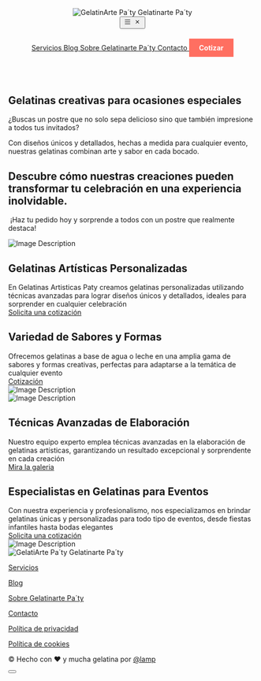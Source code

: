 
<!DOCTYPE html>
<html lang="es-MX">

<head>
  <!-- Metadata General -->
  <meta charset="utf-8">
  <meta name="viewport" content="width=device-width, initial-scale=1, shrink-to-fit=no">
  <meta name="description" content="Descubre Gelatinas Yolanda, expertos en gelatinas artísticas personalizadas, con variedad de sabores y formas para eventos especiales. ¡Sorprende a tus invitados! 🍮🎉">
  <meta name="keywords" content="Gelatinas artísticas personalizadas, postres para eventos, gelatinas temáticas, postres personalizados, gelatinas únicas, gelatinas de alta calidad, gelatinas creativas, gelatinas originales, gelatinas para celebraciones, gelatinas gourmet">
  <meta name="author" content="Luis Angel Maciel">
  <meta name="robots" content="index, follow">
  <link rel="canonical" href="https://gelatinartepaty.vercel.app/">
  <link rel="alternate" href="https://gelatinartepaty.vercel.app" hreflang="es-MX">

  <!-- Title -->
  <title>Gelatinas Artísticas Personalizadas para fiestas y Eventos en CDMX</title>
  <!-- Favicon -->
  <link rel="icon" type="image/x-icon" href="https://gelatinartepaty.vercel.app/img/favicon.png">

  <!-- CSS -->
  <link href="https://gelatinartepaty.vercel.app/css/recQnpw3RMnkXoxNd-20240530T002932Z.css" rel="stylesheet">
  <link rel="stylesheet" href="https://gelatinartepaty.vercel.app/css/animate.css">
  <link href="https://gelatinartepaty.vercel.app/css/recU7N42rhDKwKjVO-20240530T080345Z.css" rel="stylesheet">  
  <link rel="stylesheet" href="https://cdn.jsdelivr.net/npm/@tabler/icons-webfont@latest/tabler-icons.min.css&display=swap">
  <link rel="stylesheet" href="https://gelatinartepaty.vercel.app/css/main.min.css?v=2.3.0">

  <!-- Font -->
  <link rel="preconnect" href="https://fonts.googleapis.com">
  <link rel="preconnect" href="https://fonts.gstatic.com" crossorigin>

  <!-- JS Implementing Plugins -->
  <script src="https://gelatinartepaty.vercel.app/js/preline.js"></script>
  <script src="https://ajax.googleapis.com/ajax/libs/jquery/3.6.3/jquery.min.js"></script>

  <!-- Open Graph (OG) -->
  <meta property="og:title" content="Gelatinas Artísticas Personalizadas para fiestas y Eventos en CDMX">
  <meta property="og:description" content="Descubre nuestras gelatinas artísticas personalizadas perfectas para bodas, eventos corporativos y fiestas infantiles en Ciudad de México. Calidad, creatividad y personalización en cada gelatina.">
  <meta property="og:image" content="URL_de_tu_imagen_principal">
  <meta property="og:url" content="https://gelatinartepaty.vercel.app/">
  <meta property="og:type" content="website">
  <meta property="og:site_name" content="Gelatinarte Pa´ty">
  <meta property="og:locale" content="es_MX">

  <!-- Twitter -->
  <meta name="twitter:card" content="summary_large_image">
  <meta name="twitter:title" content="Gelatinas Artísticas Personalizadas para fiestas y Eventos en CDMX">
  <meta name="twitter:description" content="Descubre nuestras gelatinas artísticas personalizadas perfectas para bodas, eventos corporativos y fiestas infantiles en Ciudad de México. Calidad, creatividad y personalización en cada gelatina.">
  <meta name="twitter:image" content="https://gelatinartepaty.vercel.app/img/ogimage.jpg">
  <meta name="twitter:site" content="@GelatinasArteCDMX">
  <meta name="twitter:creator" content="@luisangelmaciel">

  <!-- JSON-LD Schema -->
  <script type="application/ld+json">
  {
    "@context": "http://schema.org",
    "@type": "LocalBusiness",
    "name": "Gelatinas Artísticas Personalizadas Gelatinarte Pa´ty",
    "description": "Descubre nuestras gelatinas artísticas personalizadas perfectas para bodas, eventos corporativos y fiestas infantiles en Ciudad de México. Calidad, creatividad y personalización en cada gelatina.",
    "image": "https://gelatinartepaty.vercel.app/img/ogimage.jpg",
    "address": {
      "@type": "PostalAddress",
      "streetAddress": "Cobre 239-No.",
      "addressLocality": "Popular Rastro, Venustiano Carranza, Ciudad de México, CDMX",
      "postalCode": "15220",
      "addressRegion": "CDMX",
      "addressCountry": "MX"
    },
    "geo": {
      "@type": "GeoCoordinates",
      "latitude": "19.4523887",
      "longitude": "-99.1178247"
    },
    "openingHours": "Mo-Fr 09:00-18:00, Sa 10:00-16:00, Su 11:00-15:00",
    "contactPoint": {
      "@type": "ContactPoint",
      "telephone": "+52 55 3951 4852",
      "contactType": "Customer Service"
    },
    "sameAs": [
      "https://twitter.com/GelatinasArteCDMX"
    ]
  }
  </script>

  <!-- CSS for CTA Button -->
  <style>
    .cta-button {
        background-color: #FF6F61;
        color: #FFFFFF;
        padding: 10px 20px;
        text-align: center;
        display: inline-block;
        margin: 20px 0;   
        text-decoration: none;
        font-weight: bold; 
    }
    .cta-button:hover {
        background-color: #E55B50;
    }
  </style>
  <style>
    .label {	display: block;
      margin-bottom: .25rem;
    }
    
    label {
      /*font-size: .85rem;*/
      font-weight:bold;
    }
    
    select[data-ss-uuid] {
      display: none;
      pointer-events: none; }
    
    .style-select {
      display: block;
      position: relative;
      width: 140px; }
      .style-select, .style-select * {
        padding: 0;
        margin: 0;
        -moz-box-sizing: border-box;
        box-sizing: border-box;
        text-align: left;
        line-height: 19px;
        color: black;
        font-weight: 300;
        cursor: pointer; }
      .style-select .ss-selected-option {
        width: 100%;
        background-image: -webkit-linear-gradient(top, #fefefe, #f2f2f2);
        background-image: linear-gradient(to bottom, #fefefe, #f2f2f2);
        border-radius: 2px;
        padding: 6px;
        border: 1px solid #d0d0d0; }
        .style-select .ss-selected-option::after {
          content: "â–¾";
          position: absolute;
          top: 6px;
          right: 12px;
          display: block; }
      .style-select .ss-dropdown {
        top: 32px;
        left: 0;
        position: absolute;
        float: left;
        width: 100%;
        display: none;
        box-shadow: 0 1px 3px rgba(0, 0, 0, 0.1);
        border: 1px solid #d0d0d0;
        border-top: 0 none; }
        .style-select .ss-dropdown .ss-option {
          width: 100%;
          padding: 6px;
          background-color: white; }
          .style-select .ss-dropdown .ss-option.highlighted {
            background-color: #f2f4f8; }
          .style-select .ss-dropdown .ss-option.disabled {
            color: #d0d0d0; }
          .style-select .ss-dropdown .ss-option.ticked::before {
            content: "âœ“";
            padding-right: 3px; }
      .style-select.open .ss-dropdown {
        display: block; }
      .style-select.open .ss-selected-option::after {
        content: "â–´"; }
    
    .input{-webkit-appearance:none;-moz-appearance:none;appearance:none;box-sizing:border-box;width:100%;margin:0 0 .9rem;padding:.6rem;background:#fff;border:1px solid #bbb;box-shadow:inset 0 1px 3px rgba(0,0,0,.05);border-radius:0;outline:none;resize:vertical;transition:border-color .3s ease;color:#000;font-family:inherit;font-size:100%;line-height:1.15}.input[disabled]{border-color:#c8c8c8;background-color:#f2f2f2;box-shadow:none;cursor:not-allowed;color:#0d0d0d}.input:focus{border-color:#17f}.input::-webkit-input-placeholder{color:#999;opacity:1}.input:-ms-input-placeholder{opacity:1}.input::-ms-input-placeholder{opacity:1}.input::placeholder{color:#999;opacity:1}.input:-ms-input-placeholder{color:#999}.input::-ms-input-placeholder{color:#999}.control{margin:0 0 .9rem;box-sizing:border-box}.control__input{position:absolute;opacity:0;pointer-events:none}.control__label{display:flex;align-items:center;position:relative;color:#000}.control__label:after,.control__label:before{content:"";display:block;width:20px;height:20px;border:1px solid transparent}.control__label:before{flex-shrink:0;margin-right:.6rem;border-color:#bbb;box-shadow:inset 0 1px 3px rgba(0,0,0,.05);background:#fff}.control__label:after{position:absolute;top:calc(48% - 10px);left:0;background-size:60%;background-repeat:no-repeat;background-position:50%;-webkit-transform:scale(0);transform:scale(0);transition:-webkit-transform .3s ease;transition:transform .3s ease;transition:transform .3s ease,-webkit-transform .3s ease}.control__input[type=radio]+.control__label:before{border-radius:100%}.control__input[type=radio]+.control__label:after{background-image:url("data:image/svg+xml;charset=utf-8,%3Csvg xmlns='http://www.w3.org/2000/svg' width='512' height='512'%3E%3Cpath d='M256 464c114.9 0 208-93.1 208-208S370.9 48 256 48 48 141.1 48 256s93.1 208 208 208z'/%3E%3C/svg%3E")}.control__input[type=checkbox]+.control__label:after{background-image:url("data:image/svg+xml;charset=utf-8,%3Csvg xmlns='http://www.w3.org/2000/svg' width='512' height='512'%3E%3Cpath d='M461.6 109.6l-54.9-43.3c-1.7-1.4-3.8-2.4-6.2-2.4-2.4 0-4.6 1-6.3 2.5L194.5 323s-78.5-75.5-80.7-77.7c-2.2-2.2-5.1-5.9-9.5-5.9s-6.4 3.1-8.7 5.4c-1.7 1.8-29.7 31.2-43.5 45.8-.8.9-1.3 1.4-2 2.1-1.2 1.7-2 3.6-2 5.7 0 2.2.8 4 2 5.7l2.8 2.6s139.3 133.8 141.6 136.1c2.3 2.3 5.1 5.2 9.2 5.2 4 0 7.3-4.3 9.2-6.2l249.1-320c1.2-1.7 2-3.6 2-5.8 0-2.5-1-4.6-2.4-6.4z'/%3E%3C/svg%3E")}.control__input[type=checkbox][disabled]+.control__label,.control__input[type=radio][disabled]+.control__label{cursor:not-allowed;color:#0d0d0d}.control__input[type=checkbox][disabled]+.control__label:before,.control__input[type=radio][disabled]+.control__label:before{border-color:#c8c8c8;background-color:#f2f2f2;box-shadow:none}.control__input:focus+.control__label:before{border-color:#17f}.control__input:checked+.control__label:after{-webkit-transform:scale(1);transform:scale(1)}.select{-webkit-appearance:none;-moz-appearance:none;appearance:none;box-sizing:border-box;margin:0 0 .9rem;padding:.6rem calc(.9rem + 12px) .6rem .6rem;width:100%;background:#fff;background-image:url("data:image/svg+xml;charset=utf-8,%3Csvg xmlns='http://www.w3.org/2000/svg' width='512' height='512'%3E%3Cpath d='M256 298.3l174.2-167.2c4.3-4.2 11.4-4.1 15.8.2l30.6 29.9c4.4 4.3 4.5 11.3.2 15.5L264.1 380.9c-2.2 2.2-5.2 3.2-8.1 3-3 .1-5.9-.9-8.1-3L35.2 176.7c-4.3-4.2-4.2-11.2.2-15.5L66 131.3c4.4-4.3 11.5-4.4 15.8-.2L256 298.3z'/%3E%3C/svg%3E");background-size:12px;background-repeat:no-repeat;background-position:calc(100% - .6rem) 50%;border:1px solid #bbb;box-shadow:inset 0 1px 3px rgba(0,0,0,.05);border-radius:0;outline:0;color:#000;font-family:inherit;font-size:100%;line-height:1.15}.select[disabled]{border-color:#c8c8c8;background-color:#f2f2f2;box-shadow:none;cursor:not-allowed;color:#0d0d0d}.select:focus{border-color:#17f}.select::-ms-expand{display:none}
    
    input[type="range"] {
     width: 100%;
    }
    
    input[type="color"] {
     width: 100%;
    }
    
    /* Personalización de la barra de desplazamiento */
::-webkit-scrollbar {
  width: 12px; /* Ancho de la barra de desplazamiento vertical */
  height: 12px; /* Altura de la barra de desplazamiento horizontal */
}

::-webkit-scrollbar-thumb {
  background: linear-gradient(to right, #F97316, #FDBA74); /* Gradiente de naranja */
  border-radius: 6px; /* Hacer la barra de desplazamiento circular */
  border: 3px solid transparent; /* Espacio alrededor de la barra de desplazamiento */
  background-clip: content-box; /* Mostrar el fondo del contenedor */
}

::-webkit-scrollbar-track {
  background: #f1f1f1; /* Color de fondo de la pista */
  border-radius: 6px; /* Hacer la pista circular */
}

/* Para navegadores que no son Webkit (Firefox) */
body {
  scrollbar-width: thin; /* Hacer la barra de desplazamiento más delgada */
  scrollbar-color: #F97316 #f1f1f1; /* Color del pulgar y de la pista */
}

body::-webkit-scrollbar-thumb {
  background: linear-gradient(to right, #F97316, #FDBA74); /* Gradiente de naranja */
  border-radius: 6px; /* Hacer la barra de desplazamiento circular */
}

body::-webkit-scrollbar-track {
  background: #f1f1f1; /* Color de fondo de la pista */
  border-radius: 6px; /* Hacer la pista circular */
}
    
    </style>

  <!-- Canonical URL -->
  <link rel="canonical" href="https://gelatinartepaty.vercel.app">

  <!-- Category -->
  <meta name="category" content="Food & Beverage, Desserts, Event Services">
  
</head>


<body class="dark:bg-slate-900">
<!-- ========== MAIN CONTENT ========== -->
<main lindo-main-content id="content" role="main" class="font-default bg-base-50">
    <!-- Navbar --> 
      <header lindo-section="_header_align_right2658" lindo-variation="1">
        <div data-wow-duration="0.3s" lindo-animate="fadeInUp" data-wow-delay="0.1s" class="flex flex-wrap md:justify-start md:flex-nowrap z-50 w-full text-sm">
          <nav class="my-6 relative max-w-7xl w-full mx-2 py-3 px-4 md:flex md:items-center md:justify-between md:py-0 md:px-6 lg:px-8 xl:mx-auto dark:bg-gray-800 dark:border-gray-700" aria-label="Global">
            <div class="flex items-center justify-between">
              <span class="flex-none text-xl  dark:text-white">
                <img class="inline-block h-10 h-logo" src="https://gelatinartepaty.vercel.app/img/favicon.png" lindo-image-logo="full" lindo-img-size="600x200" alt="GelatinArte Pa´ty"><span class="font-semibold"> G</span>elatin<span class="font-semibold">arte</span> <span class="font-semibold">Pa´ty</span> 
              </span>
              <div class="md:hidden">
                <button type="button" class="hs-collapse-toggle p-2 inline-flex justify-center items-center gap-2 rounded-full border border-base-200 font-medium bg-base-50 text-base-900/70 shadow-sm align-middle hover:bg-base-100 focus:outline-none focus:ring-2 focus:ring-offset-2 focus:ring-offset-white focus:ring-primary-500 transition-all text-sm dark:bg-slate-900 dark:hover:bg-slate-800 dark:border-gray-700 dark:text-gray-400 dark:hover:text-white dark:focus:ring-offset-gray-800" data-hs-collapse="#navbar-collapse-with-animation" aria-controls="navbar-collapse-with-animation" aria-label="Toggle navigation">
                  <svg class="hs-collapse-open:hidden w-4 h-4" width="16" height="16" fill="currentColor" viewBox="0 0 16 16">
                    <path fill-rule="evenodd" d="M2.5 12a.5.5 0 0 1 .5-.5h10a.5.5 0 0 1 0 1H3a.5.5 0 0 1-.5-.5zm0-4a.5.5 0 0 1 .5-.5h10a.5.5 0 0 1 0 1H3a.5.5 0 0 1-.5-.5zm0-4a.5.5 0 0 1 .5-.5h10a.5.5 0 0 1 0 1H3a.5.5 0 0 1-.5-.5z"/>
                  </svg>
                  <svg class="hs-collapse-open:block hidden w-4 h-4" width="16" height="16" fill="currentColor" viewBox="0 0 16 16">
                    <path d="M4.646 4.646a.5.5 0 0 1 .708 0L8 7.293l2.646-2.647a.5.5 0 0 1 .708.708L8.707 8l2.647 2.646a.5.5 0 0 1-.708.708L8 8.707l-2.646 2.647a.5.5 0 0 1-.708-.708L7.293 8 4.646 5.354a.5.5 0 0 1 0-.708z"/>
                  </svg>
                </button>
              </div>
            </div>
            <div id="navbar-collapse-with-animation" class="hs-collapse hidden transition-all duration-300 basis-full grow md:block">
              <div class="flex flex-col gap-y-4 gap-x-0 mt-5 md:flex-row md:items-center md:justify-end md:gap-y-0 md:gap-x-7 md:mt-0 md:pl-7">                
                <a lindo-btn="_header_align_right2658_link2" lindo-btn-href="_header_align_right2658_link2_url"  href="#services" class="font-medium text-base-900 hover:text-primary-500" aria-current="page">
                  <span lindo-btn-text>Servicios</span>
                </a>
                <a lindo-btn="_header_align_right2658_link3" lindo-btn-href="_header_align_right2658_link3_url"  href="#articles" class="font-medium text-base-900 hover:text-primary-500" aria-current="page">
                  <span lindo-btn-text>Blog</span>
                </a>  
                <a lindo-btn="_header_align_right2658_link3" lindo-btn-href="_header_align_right2658_link3_url"  href="#about" class="font-medium text-base-900 hover:text-primary-500" aria-current="page">
                  <span lindo-btn-text>Sobre Gelatinarte Pa´ty</span>
                </a>  
                <a lindo-btn="_header_align_right2658_link5" lindo-btn-href="_header_align_right2658_link5_url"  href="/contact" class="font-medium text-base-900 hover:text-primary-500" aria-current="page">
                  <span lindo-btn-text>Contacto</span>
                </a>
                <a lindo-btn="_header_align_right2658_cta cta-button"  lindo-btn-href="_header_align_right2658_cta_url"  href="#contacto"  class="inline-flex justify-center items-center gap-x-3 text-center bg-primary-500 hover:opacity-90 text-white text-sm font-medium rounded-full focus:outline-none focus:ring-2  focus:ring-offset-2 focus:ring-offset-base-50 py-4 px-8 dark:focus:ring-offset-gray-800  cta-button">
                  <span lindo-btn-text >Cotizar</span>
                </a>
              </div>
            </div>
          </nav>
        </div>
      </header> <!-- Highlight -->
<section lindo-section="_highlight_a3422">
<div class="max-w-[75rem] px-8 py-10 sm:px-6 lg:px-8 lg:py-14 mx-auto text-base-900">

<!-- Title -->
<div class="max-w-3xl text-center mx-auto">
<h2 data-wow-duration="0.3s"  lindo-animate="fadeInUp" lindo-text="_highlight_a3422_title" class="block font-bold text-3xl md:text-4xl lg:text-5xl bg-clip-text bg-gradient-to-r from-primary-500 to-primary-300 text-transparent 
pb-2">
    Gelatinas creativas para ocasiones especiales
</h2>
</div>
<!-- End Title -->
<div class="mt-5 max-w-3xl text-center mx-auto">
<p data-wow-duration="0.3s"  lindo-animate="fadeInUp" data-wow-delay="0.1s"  class="text-lg text-base-900/70 dark:text-gray-400" lindo-text="_highlight_a3422_subtitle">
  ¿Buscas un postre que no solo sepa delicioso sino que también impresione a todos tus invitados?</p>
</div>
</div>
</section>
<!-- End Highlight --><section lindo-section="_hero_z1393555"><div class="py-10 lg:py-14 mx-auto text-base-900">
<!-- Title -->
<div class="max-w-4xl mx-auto text-center px-8 py-10 sm:px-6 lg:px-8 lg:py-0">
<div data-wow-duration="0.3s" lindo-animate="fadeInUp" data-wow-delay="0s" class="flex items-center justify-center mb-4">
<span class="flex w-fit items-center justify-center rounded-full bg-primary-500/20 text-base-900 py-[3px] px-2 lg:px-4 lg:py-1.5 font-semibold text-[10px] lg:text-xs"><span lindo-text="_hero_z1393555_text_1" class="inline-block">Con diseños únicos y detallados, hechas a medida para cualquier evento, nuestras gelatinas combinan arte y sabor en cada bocado.</span></span>                
</div>
<h2 data-wow-duration="0.3s" lindo-animate="fadeInUp" data-wow-delay="0.1s" class="text-2xl text-base-900 font-bold md:text-5xl md:leading-tight dark:text-base-50"><span lindo-text="_hero_z1393555_text_2" class="inline-block">Descubre cómo nuestras creaciones pueden transformar tu celebración en una experiencia inolvidable.</span></h2>
<p data-wow-duration="0.3s" lindo-animate="fadeInUp" data-wow-delay="0.2s" class="mt-4 text-base-900/70 dark:text-base-400"><span lindo-text="_hero_z1393555_text_3" class="inline-block">&nbsp;¡Haz tu pedido hoy y sorprende a todos con un postre que realmente destaca!</span></p>
</div>        
<!-- End Title -->
</div></section><section lindo-section="_block_vdct7555" lindo-variation="3">
<div class="flex md:grid flex-col grid-cols-2 lg:flex-row py-14 lg:py-20 items-center justify-center gap-y-12 gap-x-32 max-w-[75rem] mx-auto px-8">
<div class="col-span-1 w-full order-first lg:-order-none">
<div class="">
  <img lindo-img-size="1200x1400" class="rounded-xl w-full" src="https://cdn.lindoai.com/c/recbhUz8BEUk2ubc9/images/3q5l-services-_block_vdct7555_image_1.png" alt="Image Description" lindo-image="_block_vdct7555_image_1">
</div>          
</div>
<div class="col-span-1 flex flex-col gap-y-3">
<h2 class="font-bold text-base-900 text-4xl"><span lindo-text="_block_vdct7555_text_1" class="inline-block">Gelatinas Artísticas Personalizadas</span></h2>
<div class="text-lg text-base-800"><span lindo-text="_block_vdct7555_text_2" class="inline-block">En Gelatinas Artisticas Paty creamos gelatinas personalizadas utilizando técnicas avanzadas para lograr diseños únicos y detallados, ideales para sorprender en cualquier celebración</span></div>
<div class="pt-2">
  <a class="inline-flex justify-center items-center gap-x-3 text-center bg-primary-500 hover:opacity-90 text-white text-sm font-medium transition-all rounded-full focus:outline-none focus:ring-2 focus:ring-primary-600 focus:ring-offset-2 focus:ring-offset-base-50 py-4 px-10 dark:focus:ring-offset-base-800" lindo-btn-href="_block_vdct7555_btn_href_1" href="Contact" lindo-btn="_block_vdct7555_btn_text_1"><span lindo-btn-text="" class="">Solicita una cotización</span></a>
</div> 
</div>
</div>
</section><section lindo-section="_block_vdct7708" lindo-variation="2">
<div class="flex md:grid flex-col grid-cols-2 lg:flex-row py-14 lg:py-20 items-center justify-center gap-y-12 gap-x-32 max-w-[75rem] mx-auto px-8">
<div class="col-span-1 flex flex-col gap-y-3">
<h2 class="font-bold text-base-900 text-4xl"><span lindo-text="_block_vdct7708_text_1" class="inline-block">Variedad de Sabores y Formas</span></h2>
<div class="text-lg text-base-800"><span lindo-text="_block_vdct7708_text_2" class="inline-block">Ofrecemos gelatinas a base de agua o leche en una amplia gama de sabores y formas creativas, perfectas para adaptarse a la temática de cualquier evento</span></div>
<div class="pt-2">
  <a class="inline-flex justify-center items-center gap-x-3 text-center bg-primary-500 hover:opacity-90 text-white text-sm font-medium transition-all rounded-full focus:outline-none focus:ring-2 focus:ring-primary-600 focus:ring-offset-2 focus:ring-offset-base-50 py-4 px-10 dark:focus:ring-offset-base-800" lindo-btn-href="_block_vdct7708_btn_href_1" href="Contact" lindo-btn="_block_vdct7708_btn_text_1"><span lindo-btn-text="" class="">Cotización</span></a>
</div> 
</div>
<div class="col-span-1 w-full order-first lg:-order-none">
<div class="">
  <img lindo-img-size="1200x1400" class="rounded-xl w-full" src="https://cdn.lindoai.com/c/recbhUz8BEUk2ubc9/images/3q5l-services-_block_vdct7708_image_1.png" alt="Image Description" lindo-image="_block_vdct7708_image_1">
</div>          
</div>
</div>
</section>
<section lindo-section="_block_vdct3941" lindo-variation="3">
<div class="flex md:grid flex-col grid-cols-2 lg:flex-row py-14 lg:py-20 items-center justify-center gap-y-12 gap-x-32 max-w-[75rem] mx-auto px-8">
<div class="col-span-1 w-full order-first lg:-order-none">
<div class="">
  <img lindo-img-size="1200x1400" class="rounded-xl w-full" src="https://cdn.lindoai.com/c/recbhUz8BEUk2ubc9/images/3q5l-services-_block_vdct3941_image_1.png" alt="Image Description" lindo-image="_block_vdct3941_image_1">
</div>          
</div>
<div class="col-span-1 flex flex-col gap-y-3">
<h2 class="font-bold text-base-900 text-4xl"><span lindo-text="_block_vdct3941_text_1" class="inline-block">Técnicas Avanzadas de Elaboración</span></h2>
<div class="text-lg text-base-800"><span lindo-text="_block_vdct3941_text_2" class="inline-block">Nuestro equipo experto emplea técnicas avanzadas en la elaboración de gelatinas artísticas, garantizando un resultado excepcional y sorprendente en cada creación</span></div>
<div class="pt-2">
  <a class="inline-flex justify-center items-center gap-x-3 text-center bg-primary-500 hover:opacity-90 text-white text-sm font-medium transition-all rounded-full focus:outline-none focus:ring-2 focus:ring-primary-600 focus:ring-offset-2 focus:ring-offset-base-50 py-4 px-10 dark:focus:ring-offset-base-800" lindo-btn-href="_block_vdct3941_btn_href_1" href="Articles" lindo-btn="_block_vdct3941_btn_text_1"><span lindo-btn-text="" class="">Mira la galeria</span></a>
</div> 
</div>
</div>
</section><section lindo-section="_block_vdct2074" lindo-variation="2">
<div class="flex md:grid flex-col grid-cols-2 lg:flex-row py-14 lg:py-20 items-center justify-center gap-y-12 gap-x-32 max-w-[75rem] mx-auto px-8">
<div class="col-span-1 flex flex-col gap-y-3">
<h2 class="font-bold text-base-900 text-4xl"><span lindo-text="_block_vdct2074_text_1" class="inline-block">Especialistas en Gelatinas para Eventos</span></h2>
<div class="text-lg text-base-800"><span lindo-text="_block_vdct2074_text_2" class="inline-block">Con nuestra experiencia y profesionalismo, nos especializamos en brindar gelatinas únicas y personalizadas para todo tipo de eventos, desde fiestas infantiles hasta bodas elegantes</span></div>
<div class="pt-2">
  <a class="inline-flex justify-center items-center gap-x-3 text-center bg-primary-500 hover:opacity-90 text-white text-sm font-medium transition-all rounded-full focus:outline-none focus:ring-2 focus:ring-primary-600 focus:ring-offset-2 focus:ring-offset-base-50 py-4 px-10 dark:focus:ring-offset-base-800" lindo-btn-href="_block_vdct2074_btn_href_1" href="form:calendly:https://calendly.com/lindoai/30min" lindo-btn="_block_vdct2074_btn_text_1"><span lindo-btn-text="" class="">Solicita una cotización</span></a>
</div> 
</div>
<div class="col-span-1 w-full order-first lg:-order-none">
<div class="">
  <img lindo-img-size="1200x1400" class="rounded-xl w-full" src="https://cdn.lindoai.com/c/recbhUz8BEUk2ubc9/images/3q5l-services-_block_vdct2074_image_1.png" alt="Image Description" lindo-image="_block_vdct2074_image_1">
</div>          
</div>
</div>
</section><footer lindo-section="_block_35f22840" lindo-variation="1"><div class="bg-base-100 text-base-900">
<div class="max-w-[75rem] py-10 px-4 sm:px-6 pt-0 lg:px-8 lg:pt-0 mx-auto">
<!-- Grid -->
<div class="flex flex-col lg:flex-row items-start justify-between gap-6 border-t border-base-50/20 pt-12">
  <div class="">
    <span class="flex-none text-xl  dark:text-base-50" style="display: inline-block;">
      <img lindo-image-logo="full" lindo-img-size="600x200" class="h-8 h-logo" src="https://gelatinartepaty.vercel.app/img/favicon.png" alt="GelatiArte Pa´ty" style="display: inline-block;"> <span class="font-semibold"> G</span>elatin<span class="font-semibold">arte</span> <span class="font-semibold">Pa´ty</span> 
    </span>
  </div>
  <!-- End Col -->
  <div class="flex flex-col gap-6">
    <div class="flex flex-wrap gap-6 justify-start md:justify-end">            
      <p class=""><a class="inline-flex gap-x-2 text-base-800 hover:text-base-800/70 transition-all" href="https://gelatinartepaty.vercel.app/services" lindo-btn="_block_35f22840_btn_text_2" lindo-btn-href="_block_35f22840_btn_href_2"><span lindo-btn-text="" class="">Servicios</span></a></p>
      <p class=""><a class="inline-flex gap-x-2 text-base-800 hover:text-base-800/70 transition-all" href="https://gelatinartepaty.vercel.app/blog" lindo-btn="_block_35f22840_btn_text_3" lindo-btn-href="_block_35f22840_btn_href_3"><span lindo-btn-text="" class="">Blog</span></a></p>            
      <p class=""><a class="inline-flex gap-x-2 text-base-800 hover:text-base-800/70 transition-all" href="https://gelatinartepaty.vercel.app/about" lindo-btn="_block_35f22840_btn_text_3" lindo-btn-href="_block_35f22840_btn_href_3"><span lindo-btn-text="" class="">Sobre Gelatinarte Pa´ty</span></a></p>            
      <p class=""><a class="inline-flex gap-x-2 text-base-800 hover:text-base-800/70 transition-all" href="https://gelatinartepaty.vercel.app/contacto" lindo-btn="_block_35f22840_btn_text_5" lindo-btn-href="_block_35f22840_btn_href_5"><span lindo-btn-text="" class="">Contacto</span></a></p>  
    </div>
    <div class="flex flex-wrap gap-6 justify-start md:justify-end text-sm">
      <p class=""><a class="inline-flex gap-x-2 text-base-800 hover:text-base-800/70 transition-all" href="https://gelatinartepaty.vercel.app/privacy" lindo-btn="_block_35f22840_btn_text_7" lindo-btn-href="_block_35f22840_btn_href_7"><span lindo-btn-text="" class="">Política de privacidad</span></a></p>
      <p class=""><a class="inline-flex gap-x-2 text-base-800 hover:text-base-800/70 transition-all" href="https://gelatinartepaty.vercel.app/cookie" lindo-btn="_block_35f22840_btn_text_8" lindo-btn-href="_block_35f22840_btn_href_8"><span lindo-btn-text="" class="">Política de cookies</span></a></p>  
    </div>
  </div>
  <!-- End Col -->


  <!-- End Col -->
</div>
<!-- End Grid -->

<div class="grid gap-y-2 sm:gap-y-0 pt-8 sm:flex sm:justify-between sm:items-center">
  <div class="flex justify-between items-center">
    <p class="text-sm text-base-800"><span lindo-text="_block_35f22840_text_1" class="inline-block">© Hecho con ❤️ y mucha gelatina por <a href="http://www.yarticulospromocionales.com/" title="@luisangelmaciel">@lamp</a> </span></p>
  </div>
  <!-- End Col -->

  <!-- Social Brands -->
  <div class="">
    <a lindo-setting-global="twitter" class="inline-flex justify-center items-center gap-x-3.5 w-10 h-10 text-center text-base-800 hover:bg-white/[.1] rounded-md focus:outline-none focus:ring-2 focus:ring-primary-500 focus:ring-offset-2 focus:ring-offset-base-900 transition" href="#twitter">
      <i class="ti ti-brand-twitter text-[1.25rem]"></i>
    </a>
    <!--  <a lindo-setting-global="linkedin" class="inline-flex justify-center items-center gap-x-3.5 w-10 h-10 text-center text-base-800 hover:bg-white/[.1] rounded-md focus:outline-none focus:ring-2 focus:ring-primary-500 focus:ring-offset-2 focus:ring-offset-base-900 transition" href="#">
      <i class="ti ti-brand-linkedin text-[1.25rem]"></i>
    </a> -->
    <a lindo-setting-global="facebook" class="inline-flex justify-center items-center gap-x-3.5 w-10 h-10 text-center text-base-800 hover:bg-white/[.1] rounded-md focus:outline-none focus:ring-2 focus:ring-primary-500 focus:ring-offset-2 focus:ring-offset-base-900 transition" href="#"facebook>
      <i class="ti ti-brand-facebook text-[1.25rem]"></i>
    </a>
    <a lindo-setting-global="instagram" class="inline-flex justify-center items-center gap-x-3.5 w-10 h-10 text-center text-base-800 hover:bg-white/[.1] rounded-md focus:outline-none focus:ring-2 focus:ring-primary-500 focus:ring-offset-2 focus:ring-offset-base-900 transition" href="#instagram">
      <i class="ti ti-brand-instagram text-[1.25rem]"></i>
    </a>
  <!-- <a lindo-setting-global="discord" class="inline-flex justify-center items-center gap-x-3.5 w-10 h-10 text-center text-base-800 hover:bg-white/[.1] rounded-md focus:outline-none focus:ring-2 focus:ring-primary-500 focus:ring-offset-2 focus:ring-offset-base-900 transition" href="#">
      <i class="ti ti-brand-discord text-[1.25rem]"></i>
    </a> -->
  </div>
  <!-- End Social Brands -->
</div>
</div>
</div></footer>   

</main>
<button lindo-scroll-top class="hidden fixed bottom-4 right-4 w-12 h-12 bg-base-800 text-base-50 rounded-full flex items-center justify-center transition-opacity duration-300 opacity-0 hover:opacity-100">
<svg xmlns="http://www.w3.org/2000/svg" class="h-6 w-6" fill="none" viewBox="0 0 24 24" stroke="currentColor">
<path stroke-linecap="round" stroke-linejoin="round" stroke-width="2" d="M5 10l7-7m0 0l7 7m-7-7v18" />
</svg>
</button>
<!-- ========== END MAIN CONTENT ========== -->

<!-- JS Implementing Plugins -->
<script src="https://cdn.lindoai.com/js/preline.js"></script>
<!-- <script src="https://cdnjs.cloudflare.com/ajax/libs/flowbite/1.6.4/flowbite.min.js"></script> -->
<script src="https://ajax.googleapis.com/ajax/libs/jquery/3.6.3/jquery.min.js"></script>

<!-- Font -->
<link rel="preconnect" href="https://fonts.googleapis.com">
<link rel="preconnect" href="https://fonts.gstatic.com" crossorigin>
<link href="https://fonts.googleapis.com/css2?family=Inter:wght@300;400;700&display=swap" rel="stylesheet">

<link rel="stylesheet" href="https://cdn.lindoai.com/css/animate.css">


<!-- Tabler Icons CSS -->
<link rel="stylesheet" href="https://cdn.jsdelivr.net/npm/@tabler/icons-webfont@latest/tabler-icons.min.css">

<!-- Custom Code -->
<!-- Right the code here. It will be replace before end of the </body> tag. --> 
</body>

</html>